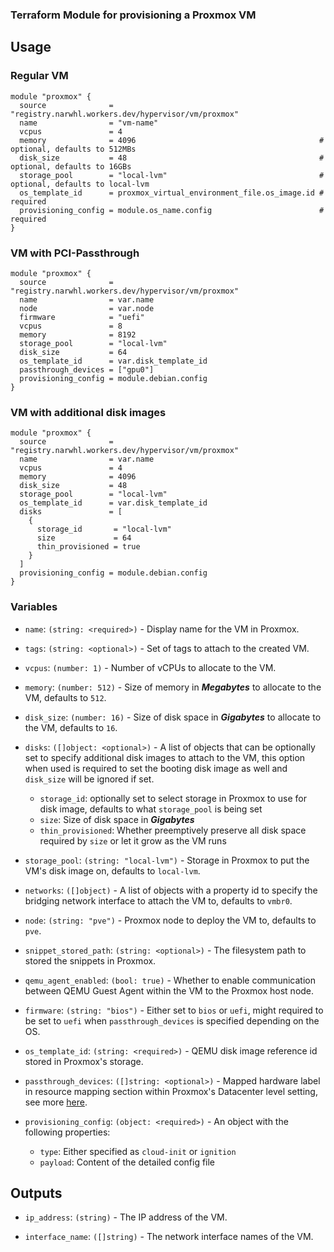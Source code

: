 ### Terraform Module for provisioning a Proxmox VM

## Usage

### Regular VM

```hcl
module "proxmox" {
  source              = "registry.narwhl.workers.dev/hypervisor/vm/proxmox"
  name                = "vm-name"
  vcpus               = 4
  memory              = 4096                                         # optional, defaults to 512MBs
  disk_size           = 48                                           # optional, defaults to 16GBs
  storage_pool        = "local-lvm"                                  # optional, defaults to local-lvm
  os_template_id      = proxmox_virtual_environment_file.os_image.id # required
  provisioning_config = module.os_name.config                        # required
}
```

### VM with PCI-Passthrough

```hcl
module "proxmox" {
  source              = "registry.narwhl.workers.dev/hypervisor/vm/proxmox"
  name                = var.name
  node                = var.node
  firmware            = "uefi"
  vcpus               = 8
  memory              = 8192
  storage_pool        = "local-lvm"
  disk_size           = 64
  os_template_id      = var.disk_template_id
  passthrough_devices = ["gpu0"]
  provisioning_config = module.debian.config
}

```

### VM with additional disk images

```hcl
module "proxmox" {
  source              = "registry.narwhl.workers.dev/hypervisor/vm/proxmox"
  name                = var.name
  vcpus               = 4
  memory              = 4096
  disk_size           = 48
  storage_pool        = "local-lvm"
  os_template_id      = var.disk_template_id
  disks               = [
    {
      storage_id       = "local-lvm"
      size             = 64
      thin_provisioned = true
    }
  ]
  provisioning_config = module.debian.config
}
```

### Variables

- `name`: `(string: <required>)` - Display name for the VM in Proxmox.

- `tags`: `(string: <optional>)` - Set of tags to attach to the created VM.

- `vcpus`: `(number: 1)` - Number of vCPUs to allocate to the VM.

- `memory`: `(number: 512)` - Size of memory in **_Megabytes_** to allocate to the VM, defaults to `512`.

- `disk_size`: `(number: 16)` - Size of disk space in **_Gigabytes_** to allocate to the VM, defaults to `16`.

- `disks`: `([]object: <optional>)` - A list of objects that can be optionally set to specify additional disk images to attach to the VM, this option when used is required to set the booting disk image as well and `disk_size` will be ignored if set.

  - `storage_id`: optionally set to select storage in Proxmox to use for disk image, defaults to what `storage_pool` is being set
  - `size`: Size of disk space in **_Gigabytes_**
  - `thin_provisioned`: Whether preemptively preserve all disk space required by `size` or let it grow as the VM runs

- `storage_pool`: `(string: "local-lvm")` - Storage in Proxmox to put the VM's disk image on, defaults to `local-lvm`.

- `networks`: `([]object)` - A list of objects with a property id to specify the bridging network interface to attach the VM to, defaults to `vmbr0`.

- `node`: `(string: "pve")` - Proxmox node to deploy the VM to, defaults to `pve`.

- `snippet_stored_path`: `(string: <optional>)` - The filesystem path to stored the snippets in Proxmox.

- `qemu_agent_enabled`: `(bool: true)` - Whether to enable communication between QEMU Guest Agent within the VM to the Proxmox host node.

- `firmware`: `(string: "bios")` - Either set to `bios` or `uefi`, might required to be set to `uefi` when `passthrough_devices` is specified depending on the OS.

- `os_template_id`: `(string: <required>)` - QEMU disk image reference id stored in Proxmox's storage.

- `passthrough_devices`: `([]string: <optional>)` - Mapped hardware label in resource mapping section within Proxmox's Datacenter level setting, see more [here](https://pve.proxmox.com/pve-docs/pve-admin-guide.html#resource_mapping).

- `provisioning_config`: `(object: <required>)` - An object with the following properties:

  - `type`: Either specified as `cloud-init` or `ignition`
  - `payload`: Content of the detailed config file

## Outputs

- `ip_address`: `(string)` - The IP address of the VM.

- `interface_name`: `([]string)` - The network interface names of the VM.
